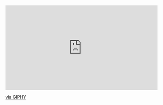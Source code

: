 <iframe src="https://giphy.com/embed/l0Iye29H39h7qVbgY" width="480" height="269" style="" frameBorder="0" class="giphy-embed" allowFullScreen></iframe><p><a href="https://giphy.com/gifs/linarf-l0Iye29H39h7qVbgY">via GIPHY</a></p>
<!-- <p align="center"><a href="https://github.com/ultiomusic"><img src="https://badge42.vercel.app/api/v2/cldtdzadh00110fl54xslmkzl/stats?cursusId=21&coalitionId=227" alt="beeligul's 42 stats" /></a> -->
<!-- <p align="center"><a href="https://spotify-github-profile.vercel.app/api/view?uid=15sLA8fe8GkNYpE0rkK1Wb?si=97db5c7b11cf4a61=true;redirect=true"><img src="https://spotify-github-profile.vercel.app/api/view?uid=sx1ygjfidpkfcjntazewo9wdd&amp;cover_image=true&amp;theme=default&amp;show_offline=false&amp;background_color=121212" alt="spotify-github-profile"></a></p> -->
<!-- [gif](https://github.com/ultiomusic/ultiomusic/assets/94832543/e686828e-ee01-4212-9681-b9365dcda2dc)

